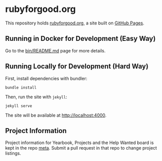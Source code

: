 # rubyforgood.org

This repository holds [rubyforgood.org](http://rubyforgood.org), a site built on [GitHub Pages](https://pages.github.com/).

## Running in Docker for Development (Easy Way)

Go to the [bin/README.md](bin/README.md) page for more details.

## Running Locally for Development (Hard Way)

First, install dependencies with bundler:

```
bundle install
```

Then, run the site with `jekyll`:

```
jekyll serve
```

The site will be available at [http://localhost:4000](http://localhost:4000).

## Project Information

Project information for Yearbook, Projects and the Help Wanted board is kept in the repo
[meta](https://github.com/rubyforgood/meta).   Submit a pull request in that repo
to change project listings.
